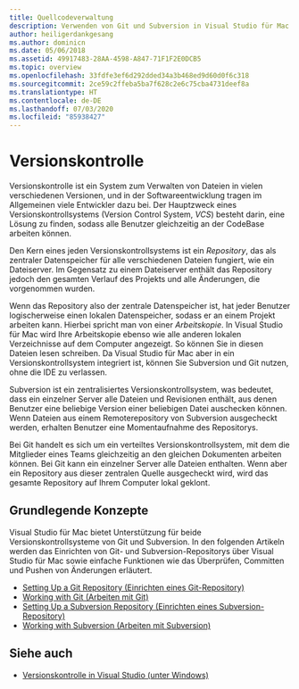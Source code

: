 ```yaml
---
title: Quellcodeverwaltung
description: Verwenden von Git und Subversion in Visual Studio für Mac
author: heiligerdankgesang
ms.author: dominicn
ms.date: 05/06/2018
ms.assetid: 49917483-28AA-4598-A847-71F1F2E0DCB5
ms.topic: overview
ms.openlocfilehash: 33fdfe3ef6d292dded34a3b468ed9d60d0f6c318
ms.sourcegitcommit: 2ce59c2ffeba5ba7f628c2e6c75cba4731deef8a
ms.translationtype: HT
ms.contentlocale: de-DE
ms.lasthandoff: 07/03/2020
ms.locfileid: "85938427"
---
```

# <a name="version-control"></a>Versionskontrolle

Versionskontrolle ist ein System zum Verwalten von Dateien in vielen verschiedenen Versionen, und in der Softwareentwicklung tragen im Allgemeinen viele Entwickler dazu bei. Der Hauptzweck eines Versionskontrollsystems (Version Control System, _VCS_) besteht darin, eine Lösung zu finden, sodass alle Benutzer gleichzeitig an der CodeBase arbeiten können.

Den Kern eines jeden Versionskontrollsystems ist ein _Repository_, das als zentraler Datenspeicher für alle verschiedenen Dateien fungiert, wie ein Dateiserver. Im Gegensatz zu einem Dateiserver enthält das Repository jedoch den gesamten Verlauf des Projekts und alle Änderungen, die vorgenommen wurden.

Wenn das Repository also der zentrale Datenspeicher ist, hat jeder Benutzer logischerweise einen lokalen Datenspeicher, sodass er an einem Projekt arbeiten kann. Hierbei spricht man von einer _Arbeitskopie_. In Visual Studio für Mac wird Ihre Arbeitskopie ebenso wie alle anderen lokalen Verzeichnisse auf dem Computer angezeigt. So können Sie in diesen Dateien lesen schreiben. Da Visual Studio für Mac aber in ein Versionskontrollsystem integriert ist, können Sie Subversion und Git nutzen, ohne die IDE zu verlassen.

Subversion ist ein zentralisiertes Versionskontrollsystem, was bedeutet, dass ein einzelner Server alle Dateien und Revisionen enthält, aus denen Benutzer eine beliebige Version einer beliebigen Datei auschecken können. Wenn Dateien aus einem Remoterepository von Subversion ausgecheckt werden, erhalten Benutzer eine Momentaufnahme des Repositorys.

Bei Git handelt es sich um ein verteiltes Versionskontrollsystem, mit dem die Mitglieder eines Teams gleichzeitig an den gleichen Dokumenten arbeiten können. Bei Git kann ein einzelner Server alle Dateien enthalten. Wenn aber ein Repository aus dieser zentralen Quelle ausgecheckt wird, wird das gesamte Repository auf Ihrem Computer lokal geklont.

## <a name="basic-concepts"></a>Grundlegende Konzepte

Visual Studio für Mac bietet Unterstützung für beide Versionskontrollsysteme von Git und Subversion. In den folgenden Artikeln werden das Einrichten von Git- und Subversion-Repositorys über Visual Studio für Mac sowie einfache Funktionen wie das Überprüfen, Committen und Pushen von Änderungen erläutert.

* [Setting Up a Git Repository (Einrichten eines Git-Repository)](set-up-git-repository.md)
* [Working with Git (Arbeiten mit Git)](working-with-git.md)
* [Setting Up a Subversion Repository (Einrichten eines Subversion-Repository)](set-up-subversion-repository.md)
* [Working with Subversion (Arbeiten mit Subversion)](working-with-subversion.md)

## <a name="see-also"></a>Siehe auch

* [Versionskontrolle in Visual Studio (unter Windows)](/visualstudio/version-control/)